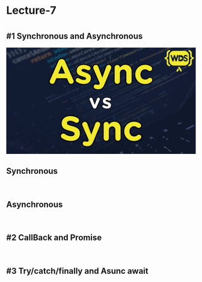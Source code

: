 # Lecture-7
#
## #1 Synchronous and Asynchronous
![](./img/fon.jpg)
## Synchronous
![]()
## Asynchronous
![]()
## #2 CallBack and Promise
![]()
## #3 Try/catch/finally and Asunc await